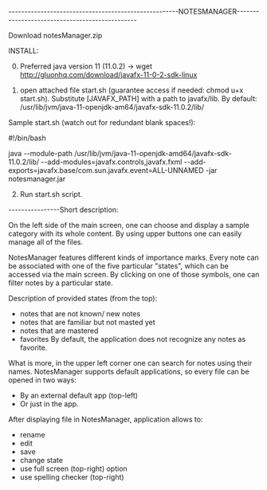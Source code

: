 -----------------------------------------------------NOTESMANAGER-----------------------------------------------

Download notesManager.zip

INSTALL:

0. Preferred java version 11  (11.0.2) -> wget http://gluonhq.com/download/javafx-11-0-2-sdk-linux

1. open attached file start.sh (guarantee access if needed: chmod u+x start.sh). Substitute [JAVAFX_PATH] with a path to javafx/lib. By default: 
/usr/lib/jvm/java-11-openjdk-am64/javafx-sdk-11.0.2/lib/

Sample start.sh (watch out for redundant blank spaces!): 

#!/bin/bash

java --module-path /usr/lib/jvm/java-11-openjdk-amd64/javafx-sdk-11.0.2/lib/ --add-modules=javafx.controls,javafx.fxml --add-exports=javafx.base/com.sun.javafx.event=ALL-UNNAMED -jar notesmanager.jar

2. Run start.sh script.


----------------Short description:

On the left side of the main screen, one can choose and display a sample category with its whole content. By using upper buttons one can easily manage all of the files.


NotesManager features different kinds of importance marks. Every note can be associated with one of the five particular "states", which can be accessed via the main screen. By clicking on one of those symbols, one can filter notes by a particular state. 

Description of provided states (from the top):
 - notes that are not  known/ new notes
 - notes that are familiar but not masted yet
 - notes that are mastered 
 - favorites
By default, the application does not recognize any notes as favorite. 



What is more, in the upper left corner one can search for notes using their names.
NotesManager supports default applications, so every file can be opened in two ways:
 - By an external default app (top-left)
 - Or just in the app.

 After displaying file in NotesManager, application allows to:
 - rename
 - edit
 - save
 - change state
 - use full screen (top-right) option
 - use spelling checker (top-right)

